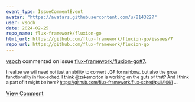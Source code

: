 ```yaml
---
event_type: IssueCommentEvent
avatar: "https://avatars.githubusercontent.com/u/814322?"
user: vsoch
date: 2024-02-25
repo_name: flux-framework/fluxion-go
html_url: https://github.com/flux-framework/fluxion-go/issues/7
repo_url: https://github.com/flux-framework/fluxion-go
---
```


<a href='https://github.com/vsoch' target='_blank'>vsoch</a> commented on issue <a href='https://github.com/flux-framework/fluxion-go/issues/7' target='_blank'>flux-framework/fluxion-go#7</a>.

<small>I realize we will need not just an ability to convert JGF for rainbow, but also the grow functionality in flux-sched. I think @zekemorton is working on the guts of that? And I think a part of it might be here? https://github.com/flux-framework/flux-sched/pull/1061...</small>

<a href='https://github.com/flux-framework/fluxion-go/issues/7' target='_blank'>View Comment</a>